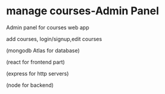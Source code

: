 # <h1> manage courses-Admin Panel</h1>
Admin panel for courses web app
<p>add courses, login/signup,edit courses</p>
<p>(mongodb Atlas for database)</p>
<p>(react for frontend part)</p>
<p>(express for http servers)</p>
<p>(node for backend)</p>
